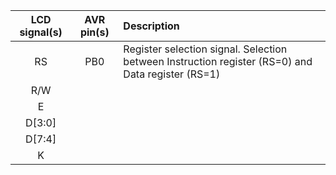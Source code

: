 | **LCD signal(s)** | **AVR pin(s)** | **Description** |
|:-:|:-:|:--|
| RS | PB0 | Register selection signal. Selection between Instruction register (RS=0) and Data register (RS=1) |
| R/W |
| E |
| D[3:0] |
| D[7:4] |
| K |
